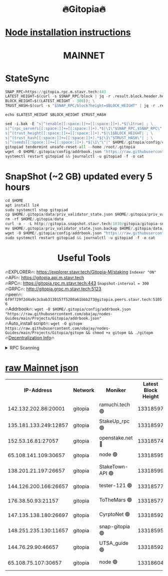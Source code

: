 <h1 align="center"> 🔥Gitopia🔥</h1>

[Node installation instructions](https://github.com/obajay/nodes-Guides/tree/main/Projects/Gitopia)
=

<h1 align="center"> MAINNET</h1>

# StateSync
```python
SNAP_RPC=https://gitopia.rpc.m.stavr.tech:443
LATEST_HEIGHT=$(curl -s $SNAP_RPC/block | jq -r .result.block.header.height); \
BLOCK_HEIGHT=$((LATEST_HEIGHT - 300)); \
TRUST_HASH=$(curl -s "$SNAP_RPC/block?height=$BLOCK_HEIGHT" | jq -r .result.block_id.hash)

echo $LATEST_HEIGHT $BLOCK_HEIGHT $TRUST_HASH

sed -i.bak -E "s|^(enable[[:space:]]+=[[:space:]]+).*$|\1true| ; \
s|^(rpc_servers[[:space:]]+=[[:space:]]+).*$|\1\"$SNAP_RPC,$SNAP_RPC\"| ; \
s|^(trust_height[[:space:]]+=[[:space:]]+).*$|\1$BLOCK_HEIGHT| ; \
s|^(trust_hash[[:space:]]+=[[:space:]]+).*$|\1\"$TRUST_HASH\"| ; \
s|^(seeds[[:space:]]+=[[:space:]]+).*$|\1\"\"|" $HOME/.gitopia/config/config.toml
gitopiad tendermint unsafe-reset-all --home /root/.gitopia
wget -O $HOME/.gitopia/config/addrbook.json "https://raw.githubusercontent.com/obajay/nodes-Guides/main/Projects/Gitopia/addrbook.json"
systemctl restart gitopiad && journalctl -u gitopiad -f -o cat
```
# SnapShot (~2 GB) updated every 5 hours
```python
cd $HOME
apt install lz4
sudo systemctl stop gitopiad
cp $HOME/.gitopia/data/priv_validator_state.json $HOME/.gitopia/priv_validator_state.json.backup
rm -rf $HOME/.gitopia/data
curl -o - -L http://gitopia.snapshot.stavr.tech:1030/gitopia/gitopia-snap.tar.lz4 | lz4 -c -d - | tar -x -C $HOME/.gitopia --strip-components 2
mv $HOME/.gitopia/priv_validator_state.json.backup $HOME/.gitopia/data/priv_validator_state.json
wget -O $HOME/.gitopia/config/addrbook.json "https://raw.githubusercontent.com/obajay/nodes-Guides/main/Projects/Gitopia/addrbook.json"
sudo systemctl restart gitopiad && journalctl -u gitopiad -f -o cat
```
 <h1 align="center"> Useful Tools</h1>

🔥EXPLORER🔥:      https://explorer.stavr.tech/Gitopia-M/staking  `Indexer "ON"` \
🔥API🔥: 			 		 https://gitopia.api.m.stavr.tech \
🔥RPC🔥:           https://gitopia.rpc.m.stavr.tech:443              `Snapshot-interval = 300` \
🔥GRPC🔥:          http://gitopia.grpc.m.stavr.tech:5123 \
🔥peer🔥:					 `6f9f729f2d4a9c3cbab3130157f5200a61bbb273@gitopia.peers.stavr.tech:51056` \
🔥Addrbook🔥:    ```wget -O $HOME/.gitopia/config/addrbook.json "https://raw.githubusercontent.com/obajay/nodes-Guides/main/Projects/Gitopia/addrbook.json"``` \
🔥Auto_install script🔥: ```wget -O gitopm https://raw.githubusercontent.com/obajay/nodes-Guides/main/Projects/Gitopia/gitopm && chmod +x gitopm && ./gitopm``` \
🔥[Decentralization Info](https://github.com/obajay/StateSync-snapshots/tree/main/Projects/Gitopia/Decentralization)🔥

<details>
<summary>RPC Scanning</summary>

<h2 align="center"> We scan nodes in real time every 4 hours. And we provide the final result of RPC endpoints.
We cannot influence the operation of these nodes in any way. </h2>


```python
If Voting Power is higher than 0 --> then the Node is a validator of the network and may be subject to attack and be a potential threat to the chain.
```
```python
We marked such validators with a red symbol
```

</details>

[raw Mainnet json](https://rpc-check.gitopm.stavr.tech/gitopm/rpc-gitopm-result.json)
=

<table><tr><th>IP-Address</th><th>Network</th><th>Moniker</th><th>Latest Block Height</th><th>Earliest Block Height</th><th>Catching Up</th><th>Tx Index</th><th>Voting Power</th><th>Scan Time</th></tr><tr><td>142.132.202.86:20001</td><td>gitopia</td><td>ramuchi.tech 🟢</td><td>13318597</td><td>6548337</td><td>False</td><td>on</td><td>0</td><td>2024-02-04T21:51:24.557126918UTC</td></tr><tr><td>135.181.133.249:12857</td><td>gitopia</td><td>StakeUp_rpc 🟢</td><td>13318597</td><td>8010001</td><td>False</td><td>on</td><td>0</td><td>2024-02-04T21:51:24.870832660UTC</td></tr><tr><td>152.53.16.81:27057</td><td>gitopia</td><td>openstake.net 🔴</td><td>13318574</td><td>10455001</td><td>False</td><td>off</td><td>36421</td><td>2024-02-04T21:50:44.740259647UTC</td></tr><tr><td>65.108.141.109:30657</td><td>gitopia</td><td>node 🟢</td><td>13318595</td><td>12299845</td><td>False</td><td>on</td><td>0</td><td>2024-02-04T21:51:21.992954835UTC</td></tr><tr><td>138.201.21.197:26657</td><td>gitopia</td><td>StakeTown-API 🟢</td><td>13318599</td><td>12733501</td><td>False</td><td>on</td><td>0</td><td>2024-02-04T21:51:29.375761223UTC</td></tr><tr><td>144.126.200.166:26657</td><td>gitopia</td><td>tester-121 🟢</td><td>13318577</td><td>12832814</td><td>False</td><td>off</td><td>0</td><td>2024-02-04T21:50:49.161007539UTC</td></tr><tr><td>176.38.50.93:21157</td><td>gitopia</td><td>ToTheMars 🟢</td><td>13318577</td><td>12883228</td><td>False</td><td>on</td><td>0</td><td>2024-02-04T21:50:49.515059376UTC</td></tr><tr><td>147.135.138.180:26697</td><td>gitopia</td><td>CyrptoNet 🟢</td><td>13318592</td><td>12883228</td><td>False</td><td>off</td><td>0</td><td>2024-02-04T21:51:17.459346928UTC</td></tr><tr><td>148.251.235.130:11657</td><td>gitopia</td><td>snap-gitopia 🟢</td><td>13318595</td><td>12908001</td><td>False</td><td>on</td><td>0</td><td>2024-02-04T21:51:22.253346391UTC</td></tr><tr><td>144.76.29.90:46657</td><td>gitopia</td><td>UTSA_guide 🟢</td><td>13318592</td><td>13035301</td><td>False</td><td>on</td><td>0</td><td>2024-02-04T21:51:17.137007962UTC</td></tr><tr><td>65.108.75.107:30657</td><td>gitopia</td><td>node 🟢</td><td>13318604</td><td>13189502</td><td>False</td><td>on</td><td>0</td><td>2024-02-04T21:51:35.870027078UTC</td></tr></table>
